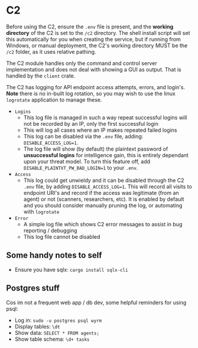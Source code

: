 # C2

Before using the C2, ensure the `.env` file is present, and the **working directory** of the C2 is set to the `/c2` directory.
The shell install script will set this automatically for you when creating the service, but if running from Windows, or manual
deployment, the C2's working directory MUST be the `/c2` folder, as it uses relative pathing.

The C2 module handles only the command and control server implementation and does not deal with showing a GUI as output.
That is handled by the `client` crate.

The C2 has logging for API endpoint access attempts, errors, and login's. **Note** there is no in-built log rotation, so you may wish to use
the linux `logrotate` application to manage these.

- `Logins`
  - This log file is managed in such a way repeat successful logins will not be recorded by an IP, only the first successful login
  - This will log all cases where an IP makes repeated failed logins
  - This log can be disabled via the `.env` file, adding: `DISABLE_ACCESS_LOG=1`.
  - The log file will show (by default) the plaintext password of **unsuccessful logins** for intelligence gain, this is entirely dependant upon your threat model. To turn this feature off, add `DISABLE_PLAINTXT_PW_BAD_LOGIN=1` to your `.env`.
- `Access`
  - This log could get unwieldy and it can be disabled through the C2 `.env` file, by adding `DISABLE_ACCESS_LOG=1`. This will record all visits to endpoint URI's and record if the access was legitimate (from an agent) or not (scanners, researchers, etc). It is enabled by default and you should consider manually pruning the log, or automating with `logrotate`
- `Error`
  - A simple log file which shows C2 error messages to assist in bug reporting / debugging
  - This log file cannot be disabled

## Some handy notes to self

- Ensure you have sqlx: `cargo install sqlx-cli`

## Postgres stuff

Cos im not a frequent web app / db dev, some helpful reminders for using psql:

- Log in: `sudo -u postgres psql wyrm`
- Display tables: `\dt`
- Show data: `SELECT * FROM agents;`
- Show table schema: `\d+ tasks`